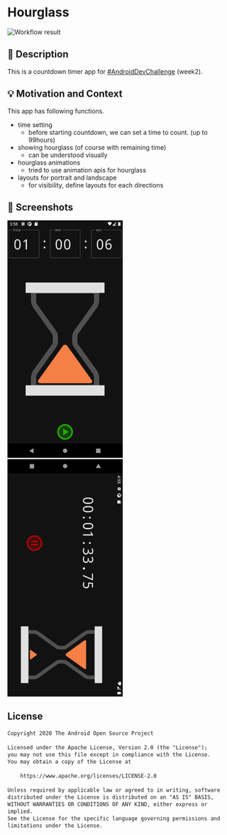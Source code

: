 # Hourglass

![Workflow result](https://github.com/ked4ma/AndroidDevChallengeJetpackComposeWeek2/workflows/Check/badge.svg)


## :scroll: Description
This is a countdown timer app for [#AndroidDevChallenge](https://developer.android.com/dev-challenge) (week2).

## :bulb: Motivation and Context
<!--- Optionally point readers to interesting parts of your submission. -->
<!--- What are you especially proud of? -->
This app has following functions.
- time setting
  - before starting countdown, we can set a time to count. (up to 99hours)
- showing hourglass (of course with remaining time)
  - can be understood visually
- hourglass animations
  - tried to use animation apis for hourglass
- layouts for portrait and landscape
  - for visibility, define layouts for each directions

## :camera_flash: Screenshots
<!-- You can add more screenshots here if you like -->
<img src="/results/screenshot_1.png" width="260">&emsp;<img src="/results/screenshot_2.png" width="260">

## License
```
Copyright 2020 The Android Open Source Project

Licensed under the Apache License, Version 2.0 (the "License");
you may not use this file except in compliance with the License.
You may obtain a copy of the License at

    https://www.apache.org/licenses/LICENSE-2.0

Unless required by applicable law or agreed to in writing, software
distributed under the License is distributed on an "AS IS" BASIS,
WITHOUT WARRANTIES OR CONDITIONS OF ANY KIND, either express or implied.
See the License for the specific language governing permissions and
limitations under the License.
```